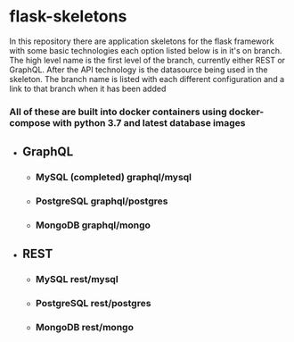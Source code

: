 # flask-skeletons
In this repository there are application skeletons for the flask framework with some basic technologies each option listed below is in it's on branch. The high level name is the first level of the branch, currently either REST or GraphQL. After the API technology is the datasource being used in the skeleton. The branch name is listed with each different configuration and a link to that branch when it has been added

### All of these are built into docker containers using docker-compose with python 3.7 and latest database images
* ## GraphQL
    * ### MySQL (completed) graphql/mysql
    * ### PostgreSQL graphql/postgres
    * ### MongoDB graphql/mongo
* ## REST
    * ### MySQL rest/mysql
    * ### PostgreSQL rest/postgres
    * ### MongoDB rest/mongo
